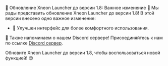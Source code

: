 🎉 Обновление Xneon Launcher до версии 1.8: Важное изменение 🚀
Мы рады представить обновление Xneon Launcher до версии 1.8! В этой версии внесено одно важное изменение:

- 🎨 Улучшен интерфейс для более комфортного использования.

📢 Также напоминаем о нашем Discord сервере! Присоединяйтесь к нам по ссылке [Discord сервер](https://discord.gg/xneonteam).

Обновите Xneon Launcher до версии 1.8, чтобы воспользоваться новой функцией! 😊
